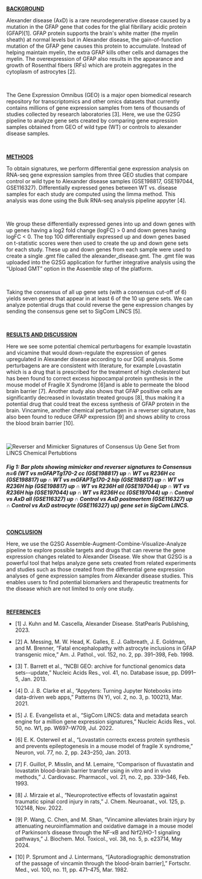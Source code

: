 <u> **BACKGROUND** </u>

Alexander disease (AxD) is a rare neurodegenerative disease caused by a mutation in the GFAP gene that codes for the glial fibrillary acidic protein (GFAP)[1]. GFAP protein supports the brain's white matter (the myelin sheath) at normal levels but in Alexander disease, the gain-of-function mutation of the GFAP gene causes this protein to accumulate. Instead of helping maintain myelin, the extra GFAP kills other cells and damages the myelin. The overexpression of GFAP also results in the appearance and growth of Rosenthal fibers (RFs) which are protein aggregates in the cytoplasm of astrocytes [2].

<br />

The Gene Expression Omnibus (GEO) is a major open biomedical research repository for transcriptomics and other omics datasets that currently contains millions of gene expression samples from tens of thousands of studies collected by research laboratories [3]. Here, we use the G2SG pipeline to analyze gene sets created by comparing gene expression samples obtained from GEO of wild type (WT) or controls to alexander disease samples.

<br />

 <u> **METHODS** </u>

To obtain signatures, we perform differential gene expression analysis on RNA-seq gene expression samples from three GEO studies that compare control or wild type to Alexander disease samples (GSE198817, GSE197044, GSE116327). Differentially expressed genes between WT vs. disease samples for each study are computed using the limma method. This analysis was done using the Bulk RNA-seq analysis pipeline appyter [4]. 

<br />

We group these differentially expressed genes into up and down genes with up genes having a log2 fold change (logFC) > 0 and down genes having logFC < 0. The top 100 differentially expressed up and down genes based on t-statistic scores were then used to create the up and down gene sets for each study. These up and down genes from each sample were used to create a single .gmt file called the alexander_disease.gmt. The .gmt file was uploaded into the G2SG application for further integrative analysis using the “Upload GMT” option in the Assemble step of the platform.

<br />

Taking the consensus of all up gene sets (with a consensus cut-off of 6) yields seven genes that appear in at least 6 of the 10 up gene sets. We can analyze potential drugs that could reverse the gene expression changes by sending the consensus gene set to SigCom LINCS [5]. 

<br />

<u> **RESULTS AND DISCUSSION** </u>

Here we see some potential chemical perturbagens for example lovastatin and vicamine that would down-regulate the expression of genes upregulated in Alexander disease according to our DGE analysis. Some perturbagens are are consistent with literature, for example Lovastatin which is a drug that is prescribed for the treatment of high cholesterol but has been found to correct excess hippocampal protein synthesis in the mouse model of Fragile X Syndrome [6]and is able to permeate the blood brain barrier [7]. Another study also shows that GFAP positive cells are significantly decreased in lovastatin treated groups [8], thus making it a potential drug that could treat the excess synthesis of GFAP protein in the brain. Vincamine, another chemical perturbagen in a reverser signature, has also been found to reduce GFAP expression [9] and shows ability to cross the blood brain barrier [10]. 

<br />

![Reverser and Mimicker Signatures of Consensus Up Gene Set from LINCS Chemical Pertubtions](/img/markdownImg/chemical_sig_alexander_disease.png)
<h5> Fig 1: Bar plots showing mimicker and reverser signatures to Consensus n=6 (WT vs mGFAPTg170-2 cc (GSE198817) up ∩ WT vs R236H cc (GSE198817) up ∩ WT vs mGFAPTg170-2 hip (GSE198817) up ∩ WT vs R236H hip (GSE198817) up ∩ WT vs R236H all (GSE197044) up ∩ WT vs R236H hip (GSE197044) up ∩ WT vs R236H cc (GSE197044) up ∩ Control vs AxD all (GSE116327) up ∩ Control vs AxD postmortem (GSE116327) up ∩ Control vs AxD astrocyte (GSE116327) up) gene set in SigCom LINCS. </h5>
<br />

<u> **CONCLUSION** </u>

Here, we use the G2SG Assemble-Augment-Combine-Visualize-Analyze pipeline to explore possible targets and drugs that can reverse the gene expression changes related to Alexander Disease. We show that G2SG is a powerful tool that helps analyze gene sets created from related experiments and studies such as those created from the differential gene expression analyses of gene expression samples from Alexander disease studies. This enables users to find potential biomarkers and therapeutic treatments for the disease which are not limited to only one study.

<br />

<u> **REFERENCES** </u>

- [1]	J. Kuhn and M. Cascella, Alexander Disease. StatPearls Publishing, 2023.

- [2]	A. Messing, M. W. Head, K. Galles, E. J. Galbreath, J. E. Goldman, and M. Brenner, “Fatal encephalopathy with astrocyte inclusions in GFAP transgenic mice,” Am. J. Pathol., vol. 152, no. 2, pp. 391–398, Feb. 1998.

- [3]	T. Barrett et al., “NCBI GEO: archive for functional genomics data sets--update,” Nucleic Acids Res., vol. 41, no. Database issue, pp. D991–5, Jan. 2013.

- [4]	D. J. B. Clarke et al., “Appyters: Turning Jupyter Notebooks into data-driven web apps,” Patterns (N Y), vol. 2, no. 3, p. 100213, Mar. 2021.

- [5]	J. E. Evangelista et al., “SigCom LINCS: data and metadata search engine for a million gene expression signatures,” Nucleic Acids Res., vol. 50, no. W1, pp. W697–W709, Jul. 2022.

- [6]	E. K. Osterweil et al., “Lovastatin corrects excess protein synthesis and prevents epileptogenesis in a mouse model of fragile X syndrome,” Neuron, vol. 77, no. 2, pp. 243–250, Jan. 2013.

- [7]	F. Guillot, P. Misslin, and M. Lemaire, “Comparison of fluvastatin and lovastatin blood-brain barrier transfer using in vitro and in vivo methods,” J. Cardiovasc. Pharmacol., vol. 21, no. 2, pp. 339–346, Feb. 1993.

- [8]	J. Mirzaie et al., “Neuroprotective effects of lovastatin against traumatic spinal cord injury in rats,” J. Chem. Neuroanat., vol. 125, p. 102148, Nov. 2022.

- [9]	P. Wang, C. Chen, and M. Shan, “Vincamine alleviates brain injury by attenuating neuroinflammation and oxidative damage in a mouse model of Parkinson’s disease through the NF-κB and Nrf2/HO-1 signaling pathways,” J. Biochem. Mol. Toxicol., vol. 38, no. 5, p. e23714, May 2024.

- [10]	P. Sprumont and J. Lintermans, “[Autoradiographic demonstration of the passage of vincamin through the blood-brain barrier],” Fortschr. Med., vol. 100, no. 11, pp. 471–475, Mar. 1982.